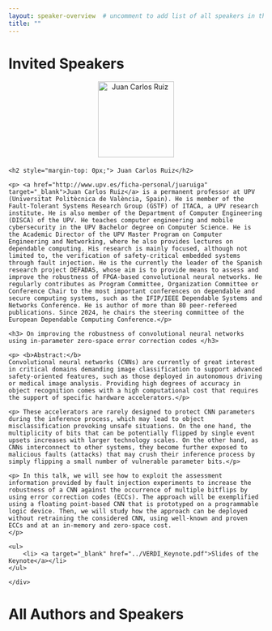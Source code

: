 ```yaml
---
layout: speaker-overview  # uncomment to add list of all speakers in the end.
title: ""
---
```


# Invited Speakers

<div class="container">
<div class="row justify-content-start p-3">
    <div class="col-sm-2" style="text-align: center; margin-bottom: 1.3em;">
        <a href="/2024/speakers/juancarlosruiz/">
            <div class="speakers-hover">
            <img class="skeaker-img" src="/2024/assets/img/people/juancarlosruiz.jpg" alt="Juan Carlos Ruiz" title="Juan Carlos Ruiz" width="150"/>
            </div>
        </a>
    </div>
    <div class="col-sm-10">

    <h2 style="margin-top: 0px;"> Juan Carlos Ruiz</h2>

    <p> <a href="http://www.upv.es/ficha-personal/juaruiga" target="_blank">Juan Carlos Ruiz</a> is a permanent professor at UPV (Universitat Politècnica de València, Spain). He is member of the Fault-Tolerant Systems Research Group (GSTF) of ITACA, a UPV research institute. He is also member of the Department of Computer Engineering (DISCA) of the UPV. He teaches computer engineering and mobile cybersecurity in the UPV Bachelor degree on Computer Science. He is the Academic Director of the UPV Master Program on Computer Engineering and Networking, where he also provides lectures on dependable computing. His research is mainly focused, although not limited to, the verification of safety-critical embedded systems through fault injection. He is the currently the leader of the Spanish research project DEFADAS, whose aim is to provide means to assess and improve the robustness of FPGA-based convolutional neural networks. He regularly contributes as Program Committee, Organization Committee or Conference Chair to the most important conferences on dependable and secure computing systems, such as the IFIP/IEEE Dependable Systems and Networks Conference. He is author of more than 80 peer-refereed publications. Since 2024, he chairs the steering committee of the European Dependable Computing Conference.</p>

    <h3> On improving the robustness of convolutional neural networks using in-parameter zero-space error correction codes </h3>

    <p> <b>Abstract:</b>
    Convolutional neural networks (CNNs) are currently of great interest in critical domains demanding image classification to support advanced safety-oriented features, such as those deployed in autonomous driving or medical image analysis. Providing high degrees of accuracy in object recognition comes with a high computational cost that requires the support of specific hardware accelerators.</p>

    <p> These accelerators are rarely designed to protect CNN parameters during the inference process, which may lead to object misclassification provoking unsafe situations. On the one hand, the multiplicity of bits that can be potentially flipped by single event upsets increases with larger technology scales. On the other hand, as CNNs interconnect to other systems, they become further exposed to malicious faults (attacks) that may crush their inference process by simply flipping a small number of vulnerable parameter bits.</p>
    
    <p> In this talk, we will see how to exploit the assessment information provided by fault injection experiments to increase the robustness of a CNN against the occurrence of multiple bitflips by using error correction codes (ECCs). The approach will be exemplified using a floating point-based CNN that is prototyped on a programmable logic device. Then, we will study how the approach can be deployed without retraining the considered CNN, using well-known and proven ECCs and at an in-memory and zero-space cost.
    </p>

    <ul>
        <li> <a target="_blank" href="../VERDI_Keynote.pdf">Slides of the Keynote</a></li>
    </ul>
    
    </div>
</div>
</div>


# All Authors and Speakers
